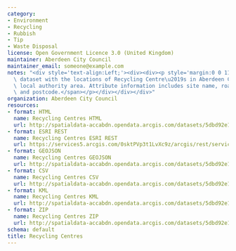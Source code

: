 ```yaml
---
category:
- Environment
- Recycling
- Rubbish
- Tip
- Waste Disposal
license: Open Government Licence 3.0 (United Kingdom)
maintainer: Aberdeen City Council
maintainer_email: someone@example.com
notes: "<div style='text-align:Left;'><div><div><p style='margin:0 0 11 0;'><span>Point\
  \ dataset with the locations of Recycling Centre\u2019s in Aberdeen City Council\
  \ local authority area. Attribute information includes site name, road name, locality\
  \ and postcode.</span></p></div></div></div>"
organization: Aberdeen City Council
resources:
- format: HTML
  name: Recycling Centres HTML
  url: http://spatialdata-accabdn.opendata.arcgis.com/datasets/5dbd92e1aba9467b8de058d0347a5b04_0
- format: ESRI REST
  name: Recycling Centres ESRI REST
  url: https://services5.arcgis.com/0sktPVp3t1LvXc9z/arcgis/rest/services/Recycling_Centres/FeatureServer/0
- format: GEOJSON
  name: Recycling Centres GEOJSON
  url: http://spatialdata-accabdn.opendata.arcgis.com/datasets/5dbd92e1aba9467b8de058d0347a5b04_0.geojson?outSR={"latestWkid":27700,"wkid":27700}
- format: CSV
  name: Recycling Centres CSV
  url: http://spatialdata-accabdn.opendata.arcgis.com/datasets/5dbd92e1aba9467b8de058d0347a5b04_0.csv?outSR={"latestWkid":27700,"wkid":27700}
- format: KML
  name: Recycling Centres KML
  url: http://spatialdata-accabdn.opendata.arcgis.com/datasets/5dbd92e1aba9467b8de058d0347a5b04_0.kml?outSR={"latestWkid":27700,"wkid":27700}
- format: ZIP
  name: Recycling Centres ZIP
  url: http://spatialdata-accabdn.opendata.arcgis.com/datasets/5dbd92e1aba9467b8de058d0347a5b04_0.zip?outSR={"latestWkid":27700,"wkid":27700}
schema: default
title: Recycling Centres
---
```

